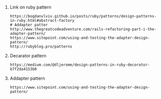 1. Link on ruby pattern
      
       https://bogdanvlviv.github.io/posts/ruby/patterns/design-patterns-in-ruby.html#abstract-factory
       # Addapter patter
       http://www.thegreatcodeadventure.com/rails-refactoring-part-i-the-adapter-pattern/
       https://www.sitepoint.com/using-and-testing-the-adapter-design-pattern/
       http://rubyblog.pro/patterns
2. Decarator pattern
      
       https://medium.com/@dljerome/design-patterns-in-ruby-decorator-b7f2da4153b0
3. Addapter pattern
      
       https://www.sitepoint.com/using-and-testing-the-adapter-design-pattern/
